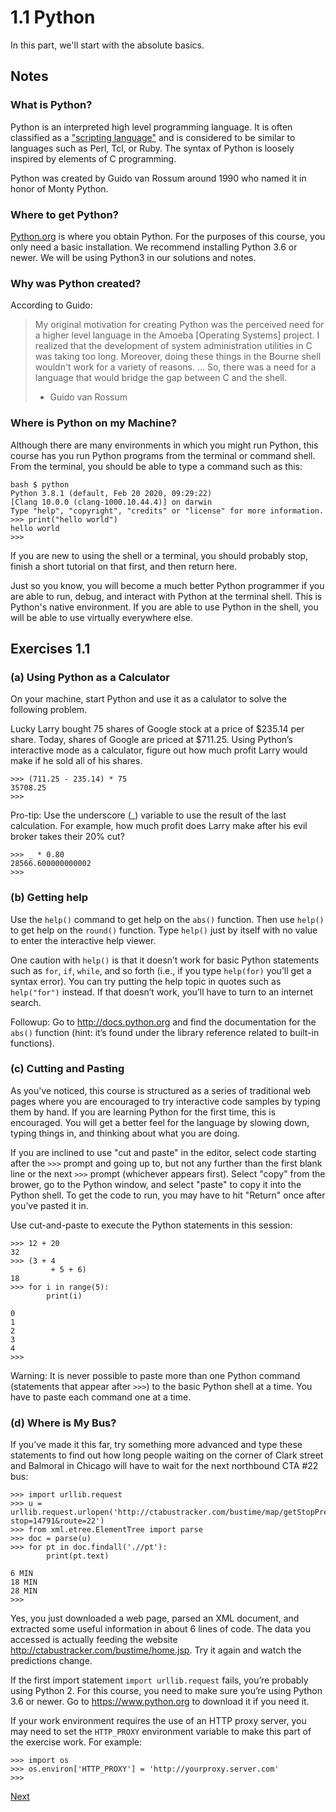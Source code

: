# 1.1 Python

In this part, we'll start with the absolute basics.

## Notes

### What is Python?

Python is an interpreted high level programming language.  It is often classified as a
["scripting language"](https://en.wikipedia.org/wiki/Scripting_language) and 
is considered to be similar to languages such as Perl, Tcl, or Ruby.  The syntax
of Python is loosely inspired by elements of C programming.

Python was created by Guido van Rossum around 1990 who named it in honor of Monty Python.

### Where to get Python?

[Python.org](https://www.python.org/) is where you obtain Python.  For the purposes of this course, you
only need a basic installation.  We recommend installing Python 3.6 or newer.  We will be using Python3 in
our solutions and notes.

### Why was Python created?

According to Guido:

> My original motivation for creating Python was the perceived need
> for a higher level language in the Amoeba [Operating Systems]
> project. I realized that the development of system administration
> utilities in C was taking too long. Moreover, doing these things in
> the Bourne shell wouldn't work for a variety of reasons. ... So,
> there was a need for a language that would bridge the gap between C
> and the shell.
>
> - Guido van Rossum

### Where is Python on my Machine?

Although there are many environments in which you might run Python,
this course has you run Python programs from the terminal or command
shell. From the terminal, you should be able to type a command such as
this:

```
bash $ python
Python 3.8.1 (default, Feb 20 2020, 09:29:22) 
[Clang 10.0.0 (clang-1000.10.44.4)] on darwin
Type "help", "copyright", "credits" or "license" for more information.
>>> print("hello world")
hello world
>>> 
```

If you are new to using the shell or a terminal, you should probably
stop, finish a short tutorial on that first, and then return here.

Just so you know, you will become a much better Python programmer if
you are able to run, debug, and interact with Python at the terminal
shell.  This is Python's native environment.  If you are able to use
Python in the shell, you will be able to use virtually everywhere
else.

## Exercises 1.1

### (a) Using Python as a Calculator

On your machine, start Python and use it as a calulator to solve the
following problem.

Lucky Larry bought 75 shares of Google stock at a price of $235.14 per
share. Today, shares of Google are priced at $711.25. Using Python’s
interactive mode as a calculator, figure out how much profit Larry would
make if he sold all of his shares.

```pycon
>>> (711.25 - 235.14) * 75
35708.25
>>>
```

Pro-tip: Use the underscore (\_) variable to use the result of the last
calculation. For example, how much profit does Larry make after his evil
broker takes their 20% cut?

```pycon
>>> _ * 0.80
28566.600000000002
>>>
```

### (b) Getting help

Use the `help()` command to get help on the `abs()` function. Then use
`help()` to get help on the `round()` function. Type `help()` just by
itself with no value to enter the interactive help viewer.

One caution with `help()` is that it doesn’t work for basic Python
statements such as `for`, `if`, `while`, and so forth (i.e., if you type
`help(for)` you’ll get a syntax error). You can try putting the help
topic in quotes such as `help("for")` instead. If that doesn’t work,
you’ll have to turn to an internet search.

Followup: Go to <http://docs.python.org> and find the documentation for
the `abs()` function (hint: it’s found under the library reference
related to built-in functions).

### (c) Cutting and Pasting

As you've noticed, this course is structured as a series of traditional
web pages where you are encouraged to try interactive code samples by typing them
by hand.  If you are learning Python for the first time, this is encouraged.
You will get a better feel for the language by slowing down, typing things in,
and thinking about what you are doing. 

If you are inclined to use "cut and paste" in the editor, select code
starting after the `>>>` prompt and going up to, but not any further
than the first blank line or the next `>>>` prompt (whichever appears
first). Select "copy" from the brower, go to the Python window, and
select "paste" to copy it into the Python shell. To get the code to
run, you may have to hit "Return" once after you’ve pasted it in.

Use cut-and-paste to execute the Python statements in this session:

```pycon
>>> 12 + 20
32
>>> (3 + 4
         + 5 + 6)
18
>>> for i in range(5):
        print(i)

0
1
2
3
4
>>>
```

Warning: It is never possible to paste more than one Python command
(statements that appear after `>>>`) to the basic Python shell at a
time. You have to paste each command one at a time.

### (d) Where is My Bus?

If you’ve made it this far, try something more advanced and type these
statements to find out how long people waiting on the corner of Clark
street and Balmoral in Chicago will have to wait for the next
northbound CTA \#22 bus:

```pycon
>>> import urllib.request
>>> u = urllib.request.urlopen('http://ctabustracker.com/bustime/map/getStopPredictions.jsp?stop=14791&route=22')
>>> from xml.etree.ElementTree import parse
>>> doc = parse(u)
>>> for pt in doc.findall('.//pt'):
        print(pt.text)

6 MIN
18 MIN
28 MIN
>>>
```

Yes, you just downloaded a web page, parsed an XML document, and
extracted some useful information in about 6 lines of code. The data
you accessed is actually feeding the website
<http://ctabustracker.com/bustime/home.jsp>. Try it again and watch
the predictions change.

If the first import statement `import urllib.request` fails, you’re
probably using Python 2. For this course, you need to make sure you’re
using Python 3.6 or newer. Go to <https://www.python.org> to download
it if you need it.

If your work environment requires the use of an HTTP proxy server, you may need
to set the `HTTP_PROXY` environment variable to make this part of the
exercise work. For example:

```pycon
>>> import os
>>> os.environ['HTTP_PROXY'] = 'http://yourproxy.server.com'
>>>
```

[Next](02_Hello_world)
